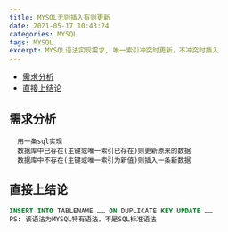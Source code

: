 ```yaml
---
title: MYSQL无则插入有则更新
date: 2021-05-17 10:43:24
categories: MYSQL
tags: MYSQL
excerpt: MYSQL语法实现需求, 唯一索引冲突时更新，不冲突时插入
---
```


<!-- markdown-toc GitLab -->

* [需求分析](#需求分析)
* [直接上结论](#直接上结论)

<!-- markdown-toc -->

## 需求分析

```plaintext
  用一条sql实现
  数据库中已存在(主键或唯一索引已存在)则更新原来的数据
  数据库中不存在(主键或唯一索引为新值)则插入一条新数据
```

## 直接上结论

```sql
INSERT INTO TABLENAME …… ON DUPLICATE KEY UPDATE ……
PS: 该语法为MYSQL特有语法，不是SQL标准语法
```
